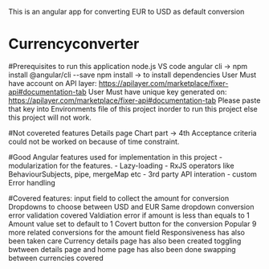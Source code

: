 
This is an angular app for converting EUR to USD as default conversion
# Currencyconverter

#Prerequisites to run this application
	node.js
	VS code
	angular cli -> npm install @angular/cli --save
	npm install -> to install dependencies
	User Must have account on API layer: https://apilayer.com/marketplace/fixer-api#documentation-tab
	User Must have unique key generated on: https://apilayer.com/marketplace/fixer-api#documentation-tab
	Please paste that key into Environments file of this project inorder to run this project else this project will not work.

#Not covereted features 
	Details page Chart part -> 4th Acceptance criteria could not be worked on because of time constraint.
	

#Good Angular features used for implementation in this project
	- modularization for the features.
	- Lazy-loading
	- RxJS operators like BehaviourSubjects, pipe, mergeMap etc
	- 3rd party API interation 
	- custom Error handling

#Covered features:
	input field to collect the amount for conversion
	Dropdowns to choose between USD and EUR
	Same dropdown conversion error validation covered
	Valdiation error if amount is less than equals to 1
	Amount value set to default to 1
	Covert button for the conversion
	Popular 9 more related conversions for the amount field
	Responsiveness has also been taken care
	Currency details page has also been created
	toggling bwtween details page and home page has also been done
	swapping between currencies covered
